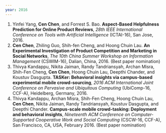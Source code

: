 ```yaml
---
year: 2016
---
```


1. Yinfei Yang, **Cen Chen**, and Forrest S. Bao. **Aspect-Based Helpfulness Prediction for Online Product Reviews**, *28th IEEE International Conference on Tools with Artificial Intelligence* (ICTAI-16), San Jose, 2016.
1. **Cen Chen**, Zhiling Guo, Shih-fen Cheng, and Hoong Chuin Lau. **An Experimental Investigation of Product Competition and Marketing in Social Networks**, *The 10th China Summer Workshop on Information Management* (CSWIM-16), Dalian, China, 2016.  (Best paper nomination)
1. Thivya Kandappu, Nikita Jaiman, Randy Tandriansyah, Archan Misra, Shih-Fen Cheng, **Cen Chen**, Hoong Chuin Lau, Deepthi Chander, and Koustuv Dasgupta. **TASKer: Behavioral insights via campus-based experimental mobile crowd-sourcing**, *2016 ACM International Joint Conference on Pervasive and Ubiquitous Computing* (UbiComp-16,  CCF-A), Heidelberg, Germany, 2016.
1. Thivya Kandappu, Archan Misra, Shih-Fen Cheng, Hoong Chuin Lau, **Cen Chen**, Nikita Jaiman, Randy Tandriansyah, Koustuv Dasgupta, and Deepthi Chander. **Campus-scale mobile crowd-tasking: Deployment and behavioral insights**, *Nineteenth ACM Conference on Computer-Supported Cooperative Work and Social Computing* (CSCW-16,  CCF-A), San Francisco, CA, USA, February 2016. (Best paper nomination)